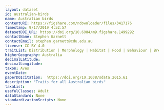 ```yaml
---
layout: dataset
id: australian-birds
name: Australian birds
contentURI: https://figshare.com/ndownloader/files/3417176
Timestamp: 9/17/2019 4:52:57
datasetDOI_URL: https://doi.org/10.6084/m9.figshare.1499292
contactName: Stephen Garnett
contactEmail: stephen.garnett@cdu.edu.au
license: CC BY 4.0
traitList: Distribution | Morphology | Habitat | Food | Behaviour | Breeding | Mobility | Climate metrics
higherGeography: Australia
decimalLatitude: 
decimalLongitude: 
taxon: Aves
eventDate: 
paperDOIcitation:  https://doi.org/10.1038/sdata.2015.61
description: "Traits for all Australian birds"
taxaList: 
usefulClasses: Adult
dataStandard: None
standardizationScripts: None
---
```

